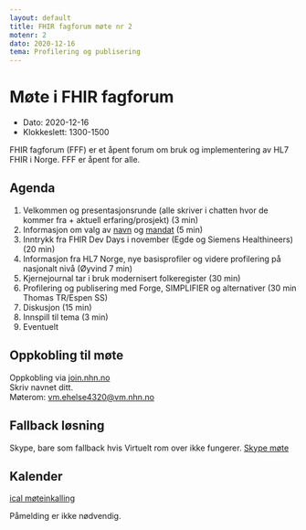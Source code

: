 ```yaml
---
layout: default
title: FHIR fagforum møte nr 2
motenr: 2
dato: 2020-12-16
tema: Profilering og publisering
---
```


# Møte i FHIR fagforum

* Dato: 2020-12-16
* Klokkeslett: 1300-1500

FHIR fagforum (FFF) er et åpent forum om bruk og implementering av HL7 FHIR i Norge. FFF er åpent for alle.

## Agenda

1. Velkommen og presentasjonsrunde (alle skriver i chatten hvor de kommer fra + aktuell erfaring/prosjekt) (3 min)
2. Informasjon om valg  av [navn](https://github.com/HL7Norway/best-practice/issues/52) og [mandat](../mandat.md) (5 min)
3. Inntrykk fra FHIR Dev Days i november (Egde og Siemens Healthineers) (20 min)
4. Informasjon fra HL7 Norge, nye basisprofiler og videre profilering på nasjonalt nivå (Øyvind 7 min)
5. Kjernejournal tar i bruk modernisert folkeregister (30 min)
6. Profilering og publisering med Forge, SIMPLIFIER og alternativer (30 min Thomas TR/Espen SS)
7. Diskusjon (15 min)
8. Innspill til tema (3 min)
9. Eventuelt

## Oppkobling til møte

Oppkobling via [join.nhn.no](http://join.nhn.no)  
Skriv navnet ditt.  
Møterom: vm.ehelse4320@vm.nhn.no

## Fallback løsning

Skype, bare som fallback hvis Virtuelt rom over ikke fungerer.
[Skype møte](https://meet.ehelse.no/thomas.tveit.rosenlund/JY6LJC2Q)

## Kalender

[ical møteinkalling](ical/2020-12-16-FHIR-fagforum-2.ics)

Påmelding er ikke nødvendig.
